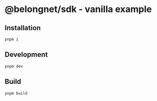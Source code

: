# @belongnet/sdk - vanilla example

## Installation

```
pnpm i
```

## Development

```
pnpm dev
```

## Build

```
pnpm build
```
